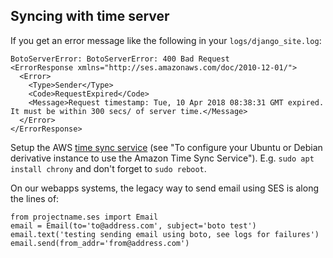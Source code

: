 ## Syncing with time server

If you get an error message like the following in your `logs/django_site.log`:

    BotoServerError: BotoServerError: 400 Bad Request
    <ErrorResponse xmlns="http://ses.amazonaws.com/doc/2010-12-01/">
      <Error>
        <Type>Sender</Type>
        <Code>RequestExpired</Code>
        <Message>Request timestamp: Tue, 10 Apr 2018 08:38:31 GMT expired.  It must be within 300 secs/ of server time.</Message>
      </Error>
    </ErrorResponse>

Setup the AWS [time sync service](https://docs.aws.amazon.com/AWSEC2/latest/UserGuide/set-time.html) (see "To configure your Ubuntu or Debian derivative instance to use the Amazon Time Sync Service"). E.g. `sudo apt install chrony` and don't forget to `sudo reboot`.

On our webapps systems, the legacy way to send email using SES is along the lines of:

    from projectname.ses import Email
    email = Email(to='to@address.com', subject='boto test')
    email.text('testing sending email using boto, see logs for failures')
    email.send(from_addr='from@address.com')
